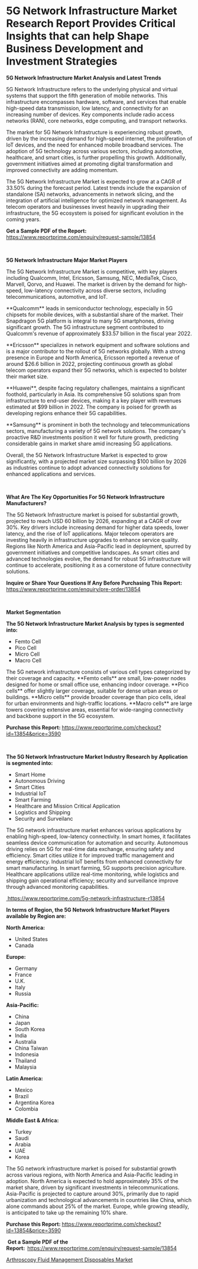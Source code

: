 <p><h1>5G Network Infrastructure Market Research Report Provides Critical Insights that can help Shape Business Development and Investment Strategies</h1></p><p><strong>5G Network Infrastructure Market Analysis and Latest Trends</strong></p>
<p><p>5G Network Infrastructure refers to the underlying physical and virtual systems that support the fifth generation of mobile networks. This infrastructure encompasses hardware, software, and services that enable high-speed data transmission, low latency, and connectivity for an increasing number of devices. Key components include radio access networks (RAN), core networks, edge computing, and transport networks.</p><p>The market for 5G Network Infrastructure is experiencing robust growth, driven by the increasing demand for high-speed internet, the proliferation of IoT devices, and the need for enhanced mobile broadband services. The adoption of 5G technology across various sectors, including automotive, healthcare, and smart cities, is further propelling this growth. Additionally, government initiatives aimed at promoting digital transformation and improved connectivity are adding momentum.</p><p>The 5G Network Infrastructure Market is expected to grow at a CAGR of 33.50% during the forecast period. Latest trends include the expansion of standalone (SA) networks, advancements in network slicing, and the integration of artificial intelligence for optimized network management. As telecom operators and businesses invest heavily in upgrading their infrastructure, the 5G ecosystem is poised for significant evolution in the coming years.</p></p>
<p><strong>Get a Sample PDF of the Report:&nbsp;</strong> <a href="https://www.reportprime.com/enquiry/request-sample/13854?utm_campaign=2264&utm_medium=2&utm_source=Github&utm_content=ia&utm_term=20032025&utm_id=5g-network-infrastructure">https://www.reportprime.com/enquiry/request-sample/13854</a></p>
<p>&nbsp;</p>
<p><strong>5G Network Infrastructure Major Market Players</strong></p>
<p><p>The 5G Network Infrastructure Market is competitive, with key players including Qualcomm, Intel, Ericsson, Samsung, NEC, MediaTek, Cisco, Marvell, Qorvo, and Huawei. The market is driven by the demand for high-speed, low-latency connectivity across diverse sectors, including telecommunications, automotive, and IoT.</p><p>**Qualcomm** leads in semiconductor technology, especially in 5G chipsets for mobile devices, with a substantial share of the market. Their Snapdragon 5G platform is integral to many 5G smartphones, driving significant growth. The 5G infrastructure segment contributed to Qualcomm's revenue of approximately $33.57 billion in the fiscal year 2022.</p><p>**Ericsson** specializes in network equipment and software solutions and is a major contributor to the rollout of 5G networks globally. With a strong presence in Europe and North America, Ericsson reported a revenue of around $26.6 billion in 2022, projecting continuous growth as global telecom operators expand their 5G networks, which is expected to bolster their market size.</p><p>**Huawei**, despite facing regulatory challenges, maintains a significant foothold, particularly in Asia. Its comprehensive 5G solutions span from infrastructure to end-user devices, making it a key player with revenues estimated at $99 billion in 2022. The company is poised for growth as developing regions enhance their 5G capabilities.</p><p>**Samsung** is prominent in both the technology and telecommunications sectors, manufacturing a variety of 5G network solutions. The company's proactive R&D investments position it well for future growth, predicting considerable gains in market share amid increasing 5G applications.</p><p>Overall, the 5G Network Infrastructure Market is expected to grow significantly, with a projected market size surpassing $100 billion by 2026 as industries continue to adopt advanced connectivity solutions for enhanced applications and services.</p></p>
<p>&nbsp;</p>
<p><strong>What Are The Key Opportunities For 5G Network Infrastructure Manufacturers?</strong></p>
<p><p>The 5G Network Infrastructure market is poised for substantial growth, projected to reach USD 60 billion by 2026, expanding at a CAGR of over 30%. Key drivers include increasing demand for higher data speeds, lower latency, and the rise of IoT applications. Major telecom operators are investing heavily in infrastructure upgrades to enhance service quality. Regions like North America and Asia-Pacific lead in deployment, spurred by government initiatives and competitive landscapes. As smart cities and advanced technologies evolve, the demand for robust 5G infrastructure will continue to accelerate, positioning it as a cornerstone of future connectivity solutions.</p></p>
<p><strong>Inquire or Share Your Questions If Any Before Purchasing This Report:</strong> <a href="https://www.reportprime.com/enquiry/pre-order/13854?utm_campaign=2264&utm_medium=2&utm_source=Github&utm_content=ia&utm_term=20032025&utm_id=5g-network-infrastructure">https://www.reportprime.com/enquiry/pre-order/13854</a></p>
<p>&nbsp;</p>
<p><strong>Market Segmentation</strong></p>
<p><strong>The 5G Network Infrastructure Market Analysis by types is segmented into:</strong></p>
<p><ul><li>Femto Cell</li><li>Pico Cell</li><li>Micro Cell</li><li>Macro Cell</li></ul></p>
<p><p>The 5G network infrastructure consists of various cell types categorized by their coverage and capacity. **Femto cells** are small, low-power nodes designed for home or small office use, enhancing indoor coverage. **Pico cells** offer slightly larger coverage, suitable for dense urban areas or buildings. **Micro cells** provide broader coverage than pico cells, ideal for urban environments and high-traffic locations. **Macro cells** are large towers covering extensive areas, essential for wide-ranging connectivity and backbone support in the 5G ecosystem.</p></p>
<p><strong>Purchase this Report:&nbsp;</strong><a href="https://www.reportprime.com/checkout?id=13854&price=3590&utm_campaign=2264&utm_medium=2&utm_source=Github&utm_content=ia&utm_term=20032025&utm_id=5g-network-infrastructure">https://www.reportprime.com/checkout?id=13854&price=3590</a></p>
<p>&nbsp;</p>
<p><strong>The 5G Network Infrastructure Market Industry Research by Application is segmented into:</strong></p>
<p><ul><li>Smart Home</li><li>Autonomous Driving</li><li>Smart Cities</li><li>Industrial IoT</li><li>Smart Farming</li><li>Healthcare and Mission Critical Application</li><li>Logistics and Shipping</li><li>Security and Surveilanc</li></ul></p>
<p><p>The 5G network infrastructure market enhances various applications by enabling high-speed, low-latency connectivity. In smart homes, it facilitates seamless device communication for automation and security. Autonomous driving relies on 5G for real-time data exchange, ensuring safety and efficiency. Smart cities utilize it for improved traffic management and energy efficiency. Industrial IoT benefits from enhanced connectivity for smart manufacturing. In smart farming, 5G supports precision agriculture. Healthcare applications utilize real-time monitoring, while logistics and shipping gain operational efficiency; security and surveillance improve through advanced monitoring capabilities.</p></p>
<p><a href="https://www.reportprime.com/5g-network-infrastructure-r13854?utm_campaign=2264&utm_medium=2&utm_source=Github&utm_content=ia&utm_term=20032025&utm_id=5g-network-infrastructure">&nbsp;https://www.reportprime.com/5g-network-infrastructure-r13854</a></p>
<p><strong>In terms of Region, the 5G Network Infrastructure Market Players available by Region are:</strong></p>
<p>
    <p> <strong> North America: </strong>
        <ul>
            <li>United States</li>
            <li>Canada</li>
        </ul>
        </p> 
    <p> <strong> Europe: </strong>
        <ul>
            <li>Germany</li>
            <li>France</li>
            <li>U.K.</li>
            <li>Italy</li>
            <li>Russia</li>
        </ul>
        </p> 
    <p> <strong> Asia-Pacific: </strong>
        <ul>
            <li>China</li>
            <li>Japan</li>
            <li>South Korea</li>
            <li>India</li>
            <li>Australia</li>
            <li>China Taiwan</li>
            <li>Indonesia</li>
            <li>Thailand</li>
            <li>Malaysia</li>
        </ul>
        </p> 
    <p> <strong> Latin America: </strong>
        <ul>
            <li>Mexico</li>
            <li>Brazil</li>
            <li>Argentina Korea</li>
            <li>Colombia</li>
        </ul>
        </p> 
    <p> <strong> Middle East & Africa: </strong>
        <ul>
            <li>Turkey</li>
            <li>Saudi</li>
            <li>Arabia</li>
            <li>UAE</li>
            <li>Korea</li>
        </ul>
    </p>
    </p>
<p><p>The 5G network infrastructure market is poised for substantial growth across various regions, with North America and Asia-Pacific leading in adoption. North America is expected to hold approximately 35% of the market share, driven by significant investments in telecommunications. Asia-Pacific is projected to capture around 30%, primarily due to rapid urbanization and technological advancements in countries like China, which alone commands about 25% of the market. Europe, while growing steadily, is anticipated to take up the remaining 10% share.</p></p>
<p><strong>Purchase this Report: </strong><a href="https://www.reportprime.com/checkout?id=13854&price=3590&utm_campaign=2264&utm_medium=2&utm_source=Github&utm_content=ia&utm_term=20032025&utm_id=5g-network-infrastructure">https://www.reportprime.com/checkout?id=13854&price=3590</a></p>
<p>&nbsp;<strong>Get a Sample PDF of the Report:&nbsp;&nbsp;</strong><a href="https://www.reportprime.com/enquiry/request-sample/13854?utm_campaign=2264&utm_medium=2&utm_source=Github&utm_content=ia&utm_term=20032025&utm_id=5g-network-infrastructure">https://www.reportprime.com/enquiry/request-sample/13854</a></p>
<p><strong></strong></p>
<p><p><a href="https://github.com/zahrigayda1h/Market-Research-Report-List-1/blob/main/arthroscopy-fluid-management-disposables-market.md?utm_campaign=2264&utm_medium=2&utm_source=Github&utm_content=ia&utm_term=20032025&utm_id=5g-network-infrastructure">Arthroscopy Fluid Management Disposables Market</a></p></p>